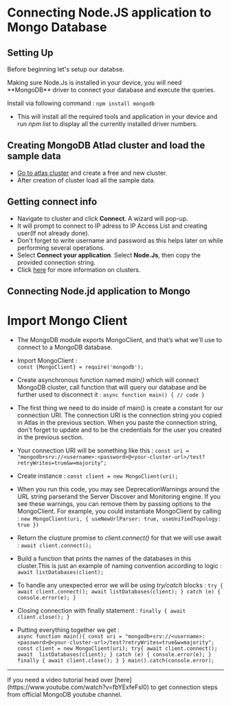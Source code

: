 # Connecting Node.JS application to Mongo Database

## Setting Up
<p>Before beginning let's setup our databse.</p>
<p>Making sure Node.Js is installed in your device, you will need **MongoDB** driver to connect your database and execute the queries.</p>

Install via following command : 
  ```npm install mongodb```

- This will install all the required tools and application in your device and run *npm list* to display all the currently installed driver numbers.

## Creating MongoDB Atlad cluster and load the sample data
- [Go to atlas cluster](https://www.mongodb.com/cloud/atlas) and create a free and new cluster.
- After creation of cluster load all the sample data.

## Getting connect info
- Navigate to cluster and click **Connect**. A wizard will pop-up.
- It will prompt to connect to IP adress to IP Access List and creating user(If not already done).
- Don't forget to write username and password as this helps later on while performing several operations.
- Select **Connect your application**. Select **Node.Js**, then copy the provided connection string.
- Click [here](https://docs.atlas.mongodb.com/connect-to-cluster) for more information on clusters.

## Connecting Node.jd application to Mongo
 # Import Mongo Client
 - The MongoDB module exports MongoClient, and that’s what we’ll use to connect to a MongoDB database.
 - Import MongoClient :   
     ```const {MongoClient} = require('mongodb');```
 - Create asynchronous function named *main()* which will connect MongoDB cluster, call function that will query our database and be further used to disconnect it : 
       ```async function main() {
	// code
  }``` 
 - The first thing we need to do inside of main() is create a constant for our connection URI. The connection URI is the connection string you copied in Atlas in the previous section. When you paste the connection string, don't forget to update <username> and <password> to be the credentials for the user you created in the previous section. 
 - Your connection URI will be something like this : 
  ```const uri = "mongodb+srv://<username>:<password>@<your-cluster-url>/test?retryWrites=true&w=majority";```
 - Create instance :
  ```const client = new MongoClient(uri);```
 - When you run this code, you may see DeprecationWarnings around the URL string parserand the Server Discover and Monitoring engine. If you see these warnings, you can remove them by passing options to the MongoClient. For example, you could instantiate MongoClient by calling : 
  ```new MongoClient(uri, { useNewUrlParser: true, useUnifiedTopology: true })```
 - Return the clusture promise to *client.connect()* for that we will use await : 
  ```await client.connect();```
 - Build a function that prints the names of the databases in this cluster.This is just an example of naming convention according to logic : 
  ```await listDatabases(client);```
 - To handle any unexpected error we will be using *try/catch* blocks :
    ```try { await client.connect(); await listDatabases(client); } catch (e) { console.error(e); }```
	
 - Closing connection with finally statement :
  ```finally { await client.close(); }```
 - Putting everything together we get :   
   ```async function main(){ const uri = "mongodb+srv://<username>:<password>@<your-cluster-url>/test?retryWrites=true&w=majority"; const client = new MongoClient(uri); try{ await client.connect(); await  listDatabases(client); } catch (e) { console.error(e); } finally { await client.close(); } } main().catch(console.error);```

  <hr>
  <p>If you need a video tutorial head over [here](https://www.youtube.com/watch?v=fbYExfeFsI0) to get connection steps from official MongoDB youtube channel.</p>

